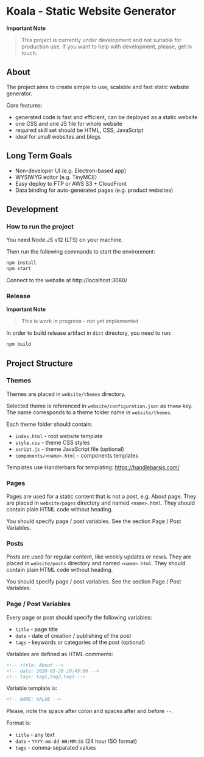 # Koala - Static Website Generator

**Important Note**

> This project is currently under development and not suitable for production use. If you want to help with development, please, get in touch.

## About

The project aims to create simple to use, scalable and fast static website generator.

Core features:

- generated code is fast and efficient, can be deployed as a static website
- one CSS and one JS file for whole website
- required skill set should be HTML, CSS, JavaScript
- ideal for small websites and blogs

## Long Term Goals

- Non-developer UI (e.g. Electron-based app)
- WYSIWYG editor (e.g. TinyMCE)
- Easy deploy to FTP or AWS S3 + CloudFront
- Data binding for auto-generated pages (e.g. product websites)

## Development

### How to run the project

You need Node.JS v12 (LTS) on your machine.

Then run the following commands to start the environment:

```bash
npm install
npm start
```

Connect to the website at http://localhost:3080/

### Release

**Important Note**
> This is work in progress - not yet implemented

In order to build release artifact in `dist` directory, you need to run:

```bash
npm build
```

## Project Structure

### Themes

Themes are placed in `website/themes` directory.

Selected theme is referenced in `website/configuration.json` as `theme` key. The name corresponds to a theme folder name in `website/themes`.

Each theme folder should contain:

- `index.html` - root website template
- `style.css` - theme CSS styles
- `script.js` - theme JavaScript file (optional)
- `components/<name>.html` - components templates

Templates use Handlerbars for templating: https://handlebarsjs.com/

### Pages

Pages are used for a static content that is not a post, e.g. About page. They are placed in `website/pages` directory and named `<name>.html`. They should contain plain HTML code without heading.

You should specify page / post variables. See the section Page / Post Variables.

### Posts

Posts are used for regular content, like weekly updates or news. They are placed in `website/posts` directory and named `<name>.html`. They should contain plain HTML code without heading.

You should specify page / post variables. See the section Page / Post Variables.

### Page / Post Variables

Every page or post should specify the following variables:

- `title` - page title
- `date` - date of creation / publishing of the post
- `tags` - keywords or categories of the post (optional)

Variables are defined as HTML comments:

```html
<!-- title: About -->
<!-- date: 2020-05-20 10:45:00 -->
<!-- tags: tag1,tag2,tag3 -->
```

Variable template is:
```html
<!-- NAME: VALUE -->
```

Please, note the space after colon and spaces after and before `--`.

Format is:

- `title` - any text
- `date` - `YYYY-mm-dd HH:MM:SS` (24 hour ISO format)
- `tags` - comma-separated values



